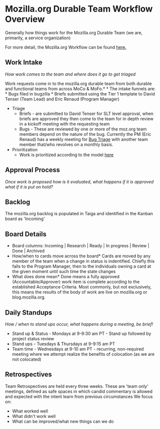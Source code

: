 # Mozilla.org Durable Team Workflow Overview

Generally how things work for the Mozilla.org Durable Team (we are, primarily, a service organization)

For more detail, the Mozilla.org Workflow can be found [here.](https://docs.google.com/presentation/d/1p4PLfoEZW8OVoBT1ZBVu4NOOz6WUeqySpnWaeNrAVTQ/edit#slide=id.g2b28aa21b3_2_585)

## Work Intake

*How work comes to the team and where does it go to get triaged*

   Work requests come in to the mozilla.org durable team from both durable and functional teams from across MoCo & MoFo.*
      * The intake funnels are:
         * Bugs filed in bugzilla
         * Briefs submitted using the Tier 1 template to David Tenser (Team Lead) and Eric Renaud (Program Manager)
   * Triage
      * Briefs - are submitted to David Tenser for SLT level approval, when briefs are approved they then come to the team for in depth review in a kickoff meeting with the requesting team
      * Bugs - These are reviewed by one or more of the moz.org team members depend on the nature of the bug. Currently the PM (Eric Renaud) has a weekly meeting for [Bug Triage](https://bugzilla.mozilla.org/buglist.cgi?cmdtype=dorem&remaction=run&namedcmd=mozilla.org%20needs%20triage&sharer_id=148348&list_id=14026853) with another team member that/who revolves on a monthly basis.
   * Prioritization
      * Work is prioritized according to the model [here](https://docs.google.com/presentation/d/1MnxtGiPuYZ1KxFY-KM-NQh7VFlaysJp7gB4rBkJyFXo/edit)

## Approval Process

*Once work is proposed how is it evaluated, what happens if it is approved what if it is put on hold?*

## Backlog

The mozilla.org backlog is populated in Taiga and identified in the Kanban board as 'Incoming'

## Board Details

* Board columns:  Incoming | Research | Ready | In progress | Review | Done | Archived 
* How/when to cards move across the board*
Cards are moved by any member of the team when a change in status is indentified. Chiefly this falls to the Program Manager, then to the individuals owning a card at the given moment until such time the state changes
* What does done mean*
Done means a fully approved (Accountable/Approver) work item is complete according to the established Acceptance Criteria. Most commonly, but not exclusively, this means the results of the body of work are live on mozilla.org or blog.mozilla.org.


## Daily Standups

*How / when to stand ups occur, what happens during a meeting, be brief!*
* Stand up & Status - Mondays at 9-9:30 am PT - Stand up followed by project status review 
* Stand ups - Tuesdays & Thursdays at 9-9:15 am PT
* Team time - Wednesdays at 9-10 am PT - recurring, non-required meeting where we attempt realize the benefits of colocation (as we are not colocated)


## Retrospectives

Team Retrospectives are held every three weeks. These are 'team only' meetings, defined as safe spaces in which candid commentary is allowed and expected with the intent learn from previous circumstances
We focus on: 
* What worked well
* What didn't work well
* What can be improved/what new things can we do
